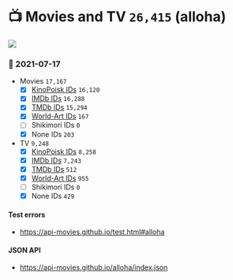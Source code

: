 # :tv: Movies and TV `26,415` (alloha)

<a href="https://API-Movies.github.io"><img src="https://API-Movies.github.io/banner.png?cache"></a>

### :date: 2021-07-17
- Movies `17,167`
  - [x] <a href="https://API-Movies.github.io/alloha/movie_kinopoisk_ids.json">KinoPoisk IDs</a> `16,120`
  - [x] <a href="https://API-Movies.github.io/alloha/movie_imdb_ids.json">IMDb IDs</a> `16,288`
  - [x] <a href="https://API-Movies.github.io/alloha/movie_tmdb_ids.json">TMDb IDs</a> `15,294`
  - [x] <a href="https://API-Movies.github.io/alloha/movie_world_art_ids.json">World-Art IDs</a> `167`
  - [ ] Shikimori IDs `0`
  - [x] None IDs `203`
- TV `9,248`
  - [x] <a href="https://API-Movies.github.io/alloha/tv_kinopoisk_ids.json">KinoPoisk IDs</a> `8,258`
  - [x] <a href="https://API-Movies.github.io/alloha/tv_imdb_ids.json">IMDb IDs</a> `7,243`
  - [x] <a href="https://API-Movies.github.io/alloha/tv_tmdb_ids.json">TMDb IDs</a> `512`
  - [x] <a href="https://API-Movies.github.io/alloha/tv_world_art_ids.json">World-Art IDs</a> `955`
  - [ ] Shikimori IDs `0`
  - [x] None IDs `429`
#### Test errors
- <a href='https://api-movies.github.io/test.html#alloha'>https://api-movies.github.io/test.html#alloha</a>
#### JSON API
- <a href='https://api-movies.github.io/alloha/index.json'>https://api-movies.github.io/alloha/index.json</a>

